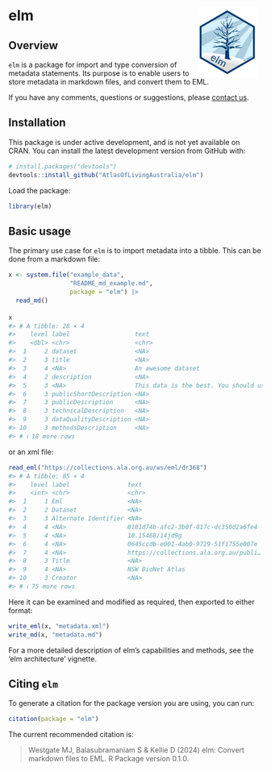 
<!-- README.md is generated from README.Rmd. Please edit that file -->

# elm <img src="man/figures/logo.png" align="right" style="margin: 0px 10px 0px 10px;" alt="" width="120"/><br>

## Overview

`elm` is a package for import and type conversion of metadata
statements. Its purpose is to enable users to store metadata in markdown
files, and convert them to EML.

If you have any comments, questions or suggestions, please [contact
us](mailto:support@ala.org.au).

## Installation

This package is under active development, and is not yet available on
CRAN. You can install the latest development version from GitHub with:

``` r
# install.packages("devtools")
devtools::install_github("AtlasOfLivingAustralia/elm")
```

Load the package:

``` r
library(elm)
```

## Basic usage

The primary use case for `elm` is to import metadata into a tibble. This
can be done from a markdown file:

``` r
x <- system.file("example_data", 
                 "README_md_example.md", 
                 package = "elm") |>
  read_md()

x 
#> # A tibble: 28 × 4
#>    level label                  text                                  attributes
#>    <dbl> <chr>                  <chr>                                 <list>    
#>  1     2 dataset                <NA>                                  <lgl [1]> 
#>  2     3 title                  <NA>                                  <lgl [1]> 
#>  3     4 <NA>                   An awesome dataset                    <NULL>    
#>  4     2 description            <NA>                                  <lgl [1]> 
#>  5     3 <NA>                   This data is the best. You should us… <NULL>    
#>  6     3 publicShortDescription <NA>                                  <lgl [1]> 
#>  7     3 publicDescription      <NA>                                  <lgl [1]> 
#>  8     3 technicalDescription   <NA>                                  <lgl [1]> 
#>  9     3 dataQualityDescription <NA>                                  <lgl [1]> 
#> 10     3 methodsDescription     <NA>                                  <lgl [1]> 
#> # ℹ 18 more rows
```

or an xml file:

``` r
read_eml("https://collections.ala.org.au/ws/eml/dr368")
#> # A tibble: 85 × 4
#>    level label                text                                  attributes  
#>    <int> <chr>                <chr>                                 <list>      
#>  1     1 Eml                  <NA>                                  <named list>
#>  2     2 Dataset              <NA>                                  <named list>
#>  3     3 Alternate Identifier <NA>                                  <lgl [1]>   
#>  4     4 <NA>                 0101d74b-afc2-3b0f-817c-dc350d2a6fe4  <lgl [1]>   
#>  5     4 <NA>                 10.15468/14jd9g                       <lgl [1]>   
#>  6     4 <NA>                 0645ccdb-e001-4ab0-9729-51f1755e007e  <lgl [1]>   
#>  7     4 <NA>                 https://collections.ala.org.au/publi… <lgl [1]>   
#>  8     3 Title                <NA>                                  <named list>
#>  9     4 <NA>                 NSW BioNet Atlas                      <lgl [1]>   
#> 10     3 Creator              <NA>                                  <named list>
#> # ℹ 75 more rows
```

Here it can be examined and modified as required, then exported to
either format:

``` r
write_eml(x, "metadata.xml")
write_md(x, "metadata.md")
```

For a more detailed description of elm’s capabilities and methods, see
the ‘elm architecture’ vignette.

## Citing `elm`

To generate a citation for the package version you are using, you can
run:

``` r
citation(package = "elm")
```

The current recommended citation is:

> Westgate MJ, Balasubramaniam S & Kellie D (2024) elm: Convert markdown
> files to EML. R Package version 0.1.0.
